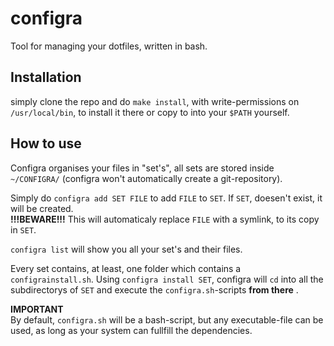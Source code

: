 # configra

Tool for managing your dotfiles, written in bash.

## Installation

simply clone the repo and do `make install`, with write-permissions on `/usr/local/bin`, to install it there
or copy to into your `$PATH` yourself.

## How to use

Configra organises your files in "set's",
all sets are stored inside `~/CONFIGRA/` (configra won't automatically create a git-repository).

Simply do `configra add SET FILE` to add `FILE` to `SET`.
If `SET`, doesen't exist, it will be created.  
**!!!BEWARE!!!** This will automaticaly replace `FILE` with a symlink, to its copy in `SET`.

`configra list` will show you all your set's and their files.

Every set contains, at least, one folder which contains a `configrainstall.sh`.
Using `configra install SET`, configra will `cd` into all the subdirectorys of `SET` and execute the `configra.sh`-scripts **from there** .

**IMPORTANT**  
By default, `configra.sh` will be a bash-script, but any executable-file can be used, as long as your system can fullfill the dependencies.
